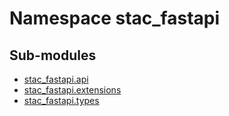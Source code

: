# Namespace stac_fastapi

## Sub-modules

* [stac_fastapi.api](api/index.md)
* [stac_fastapi.extensions](extensions/index.md)
* [stac_fastapi.types](types/index.md)

